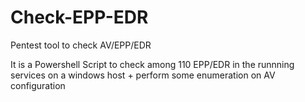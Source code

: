 # Check-EPP-EDR
Pentest tool to check AV/EPP/EDR

It is a Powershell Script to check among 110 EPP/EDR in the runnning services on a windows host + perform some enumeration on AV configuration
